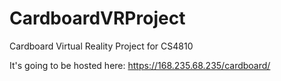 # CardboardVRProject
Cardboard Virtual Reality Project for CS4810

It's going to be hosted here: https://168.235.68.235/cardboard/ 
